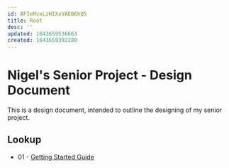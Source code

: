 ```yaml
---
id: AFIeMvxLzHIXxVAEB6hQ5
title: Root
desc: ''
updated: 1643659536663
created: 1643659392280
---
```

# Nigel's Senior Project - Design Document

This is a design document, intended to outline the designing of my senior project.

## Lookup

- 01 - [Getting Started Guide](https://link.dendron.so/6b25)